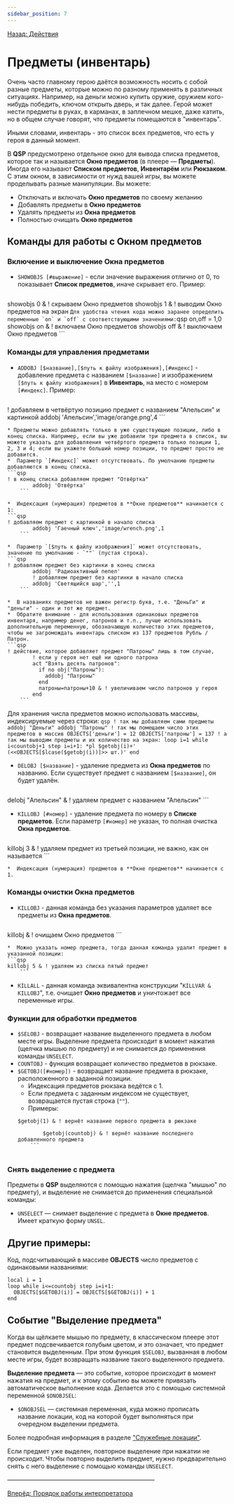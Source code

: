 ```yaml
---
sidebar_position: 7
---
```

[Назад: Действия](acts)

# Предметы (инвентарь)

Очень часто главному герою даётся возможность носить с собой разные предметы, которые можно по разному применять в различных ситуациях. Например, на деньги можно купить оружие, оружием кого-нибудь победить, ключом открыть дверь, и так далее. Герой может нести предметы в руках, в карманах, в заплечном мешке, даже катить, но в общем случае говорят, что предметы помещаются в "инвентарь".

Иными словами, инвентарь - это список всех предметов, что есть у героя в данный момент.

В **QSP** предусмотрено отдельное окно для вывода списка предметов, которое так и называется **Окно предметов** (в плеере — **Предметы**). Иногда его называют **Списком предметов**, **Инвентарём** или **Рюкзаком**. С этим окном, в зависимости от нужд вашей игры, вы можете проделывать разные манипуляции. Вы можете:

* Отключать и включать **Окно предметов** по своему желанию
* Добавлять предметы в **Окно предметов**
* Удалять предметы из **Окна предметов**
* Полностью очищать **Окно предметов**

## Команды для работы с Окном предметов

### Включение и выключение Окна предметов

*  `SHOWOBJS [#выражение]` - если значение выражения отлично от 0, то показывает **Список предметов**, иначе скрывает его. Пример:
    ```qsp
  showobjs 0 & ! скрываем Окно предметов
      showobjs 1 & ! выводим Окно предметов на экран
    ```
 Для удобства чтения кода можно заранее определить переменные `on` и `off` с соответствующими значениями:
    ```qsp
  on,off = 1,0
      showobjs on & ! включаем Окно предметов
      showobjs off & ! выключаем Окно предметов
    ```


### Команды для управления предметами

*  `ADDOBJ [$название],[$путь к файлу изображения],[#индекс]` - добавление предмета с названием `[$название]` и изображением `[$путь к файлу изображения]` в **Инвентарь**, на место с номером `[#индекс]`. Пример:
    ```qsp
  ! добавляем в четвёртую позицию предмет с названием "Апельсин" и картинкой
      addobj 'Апельсин','image/orange.png',4
    ```

    * Предметы можно добавлять только в уже существующие позиции, либо в конец списка. Например, если вы уже добавили три предмета в список, вы можете указать для добавляения четвёртого предмета только позиции 1, 2, 3 и 4; если вы укажете больший номер позиции, то предмет просто не добавится.
    *  Параметр `[#индекс]` может отсутствовать. По умолчанию предметы добавляются в конец списка.
    ```qsp
    ! в конец списка добавляем предмет "Отвёртка"
            addobj 'Отвёртка'
        ```

    *  Индексация (нумерация) предметов в **Окне предметов** начинается с 1:
    ```qsp
    ! добавляем предмет с картинкой в начало списка
            addobj 'Гаечный ключ','image/wrench.png',1
        ```

    *  Параметр `[$путь к файлу изображения]` может отсутствовать, значение по умолчанию - `""` (пустая строка).
    ```qsp
    ! добавляем предмет без картинки в конец списка
            addobj 'Радиоактивный пепел'
            ! добавляем предмет без картинки в начало списка
            addobj 'Светящийся шар','',1
        ```

    *  В названиях предметов не важен регистр букв, т.е. "ДеньГи" и "деньги" - один и тот же предмет.
    *  Обратите внимание - для использования одинаковых предметов инвентаря, например денег, патронов и т.п., лучше использовать дополнительную переменную, обозначающую количество этих предметов, чтобы не загромождать инвентарь списком из 137 предметов Рубль / Патрон.
    ```qsp
    ! действие, которое добавляет предмет "Патроны" лишь в том случае,
            ! если у героя нет ещё ни одного патрона
            act "Взять десять патронов":
              if no obj("Патроны"):
                addobj "Патроны"
              end
              патроны=патроны+10 & ! увеличиваем число патронов у героя
            end
        ```
 Для хранения числа предметов можно использовать массивы, индексируемые через строки:
    ```qsp
    ! так мы добавляем сами предметы
            addobj "Деньги"
            addobj "Патроны"
            ! так мы помещаем число этих предметов в массив
            OBJECTS['деньги'] = 12
            OBJECTS['патроны'] = 137
            ! а так мы выводим предметы и их количество на экран:
            loop i=1 while i<countobj+1 step i=i+1:
              *pl $getobj(i)+' (<<OBJECTS[$lcase($getobj(i))]>> шт.)'
            end
        ```

*  `DELOBJ [$название]` - удаление предмета из **Окна предметов** по названию. Если существует предмет с названием `[$название]`, он будет удалён.
    ```qsp
  delobj "Апельсин" & ! удаляем предмет с названием "Апельсин"
    ```

*  `KILLOBJ [#номер]` - удаление предмета по номеру в **Списке предметов**. Если параметр `[#номер]` не указан, то полная очистка **Окна предметов**.
    ```qsp
  killobj 3 & ! удаляем предмет из третьей позиции, не важно, как он называется
      ```

    *  Индексация (нумерация) предметов в **Окне предметов** начинается с 1.

### Команды очистки Окна предметов

*  `KILLOBJ` - данная команда без указания параметров удаляет все предметы из **Окна предметов**.
    ```qsp
  killobj & ! очищаем Окно предметов
    ```

    *  Можно указать номер предмета, тогда данная команда удалит предмет в указанной позиции:
    ```qsp
    killobj 5 & ! удаляем из списка пятый предмет
        ```

*  `KILLALL` - данная команда эквивалентна конструкции "`KILLVAR & KILLOBJ`", т.е. очищает **Окно предметов** и уничтожает все переменные игры.

### Функции для обработки предметов

*  `$SELOBJ` - возвращает название выделенного предмета в любом месте игры. Выделение предмета происходит в момент нажатия (щелчка мышью по предмету) и не снимается до применения команды `UNSELECT`.
*  `COUNTOBJ` - функция возвращает количество предметов в рюкзаке.
*  `$GETOBJ([#номер])` - возвращает название предмета в рюкзаке, расположенного в заданной позиции.
    *  Индексация предметов рюкзака ведётся с 1.
    *  Если предмета с заданным индексом не существует, возвращается пустая строка (`""`).
    *  Примеры:
    ```qsp
    $getobj(1) & ! вернёт название первого предмета в рюкзаке

            $getobj(countobj) & ! вернёт название последнего добавленного предмета
        ```


### Снять выделение с предмета

Предметы в **QSP** выделяются с помощью нажатия (щелчка "мышью" по предмету), и выделение не снимается до применения специальной команды:

*  `UNSELECT` — снимает выделение с предмета в **Окне предметов**. Имеет краткую форму `UNSEL`.

## Другие примеры:

Код, подсчитывающий в массиве **OBJECTS** число предметов с одинаковыми названиями:

```qsp
local i = 1
loop while i<=countobj step i=i+1:
  OBJECTS[$GETOBJ(i)] = OBJECTS[$GETOBJ(i)] + 1
end
```

## Событие "Выделение предмета"

Когда вы щёлкаете мышью по предмету, в классическом плеере этот предмет подсвечивается голубым цветом, и это означает, что предмет становится выделенным. При этом функция `$SELOBJ`, вызванная в любом месте игры, будет возвращать название такого выделенного предмета.

**Выделение предмета** — это событие, которое происходит в момент нажатия на предмет, и к этому событию вы можете привязать автоматическое выполнение кода. Делается это с помощью системной переменной `$ONOBJSEL`:

* `$ONOBJSEL` — системная переменная, куда можно прописать название локации, код на которой будет выполняться при очередном выделении предмета.

Более подробная информация в разделе ["Служебные локации"](programming/service_locations).

Если предмет уже выделен, повторное выделение при нажатии не происходит. Чтобы повторно выделить предмет, нужно предварительно снять с него выделение с помощью команды `UNSELECT`.

————————————————————————

[Вперёд: Порядок работы интерпретатора](programming/principle)
